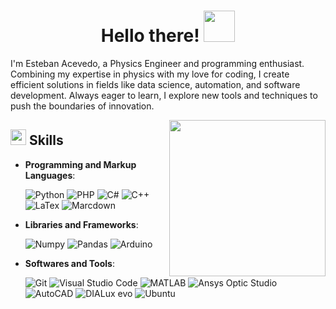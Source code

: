 
<h1 align="center"><b>Hello there! </b><img src="https://i.giphy.com/media/v1.Y2lkPTc5MGI3NjExbHNocHJkZTUwYmFvamp3dWx2bDUxOGdrb2NjcGgyYnljaDd6ZXI2dCZlcD12MV9pbnRlcm5hbF9naWZfYnlfaWQmY3Q9cw/yoy3m6VOUXcwSbgoGT/giphy.gif" width="50"></h1>
<!--  -->
</p>

I'm Esteban Acevedo, a Physics Engineer and programming enthusiast. Combining my expertise in physics with my love for coding, I create efficient solutions in fields like data science, automation, and software development. Always eager to learn, I explore new tools and techniques to push the boundaries of innovation. 

<picture> <img align="right" src="" width = 250px></picture>

<!--  - Personal website [link](https://www.asd.com)-->
<!--  - I’m currently open for an Intern or a new job opportunity, this is [my resume](https://read.cv/0xabdulkhalid)-->


## <img src="https://media2.giphy.com/media/QssGEmpkyEOhBCb7e1/giphy.gif?cid=ecf05e47a0n3gi1bfqntqmob8g9aid1oyj2wr3ds3mg700bl&rid=giphy.gif" width ="25"><b> Skills</b>


<p align="center">

- **Programming and Markup Languages**:
    
    ![Python](https://img.shields.io/badge/Python-14354C.svg?logo=python&logoColor=white)
    ![PHP](https://img.shields.io/badge/php-%23777BB4)
    ![C#](https://img.shields.io/badge/C%23-%23452170)
    ![C++](https://img.shields.io/badge/C%2B%2B-%2300599C?logo=cplusplus)
    ![LaTex](https://img.shields.io/badge/LaTeX-008080.svg?logo=LaTeX&logoColor=white)
    ![Marcdown](https://img.shields.io/badge/Markdown-000000.svg?logo=markdown&logoColor=white)

- **Libraries and Frameworks**:

    ![Numpy](https://img.shields.io/badge/Numpy-013243.svg?logo=numpy&logoColor=white)
    ![Pandas](https://img.shields.io/badge/Pandas-150458.svg?logo=pandas&logoColor=white)
    ![Arduino](https://img.shields.io/badge/-Arduino-00979D?logo=Arduino&logoColor=white)

- **Softwares and Tools**:

    ![Git](https://img.shields.io/badge/Git-F05033.svg?logo=git&logoColor=white)
    ![Visual Studio Code](https://img.shields.io/badge/Visual%20Studio%20Code-0078d7.svg?logo=visual-studio-code&logoColor=white)
    ![MATLAB](https://img.shields.io/badge/MATLAB-%23396CB2)
    ![Ansys Optic Studio](https://img.shields.io/badge/Ansys%20Optic%20Studio-%23FFB71B)
    ![AutoCAD](https://img.shields.io/badge/AutoCAD-%23E51050?logo=autocad)
    ![DIALux evo](https://img.shields.io/badge/DIALux%20evo-%23000000)
    ![Ubuntu](https://img.shields.io/badge/Ubuntu-%23E95420)
</p>

<!--  ## <img src="https://media.giphy.com/media/iY8CRBdQXODJSCERIr/giphy.gif" width="35"><b> Github Stats </b>-->

<!--<div align="center">-->
</div>